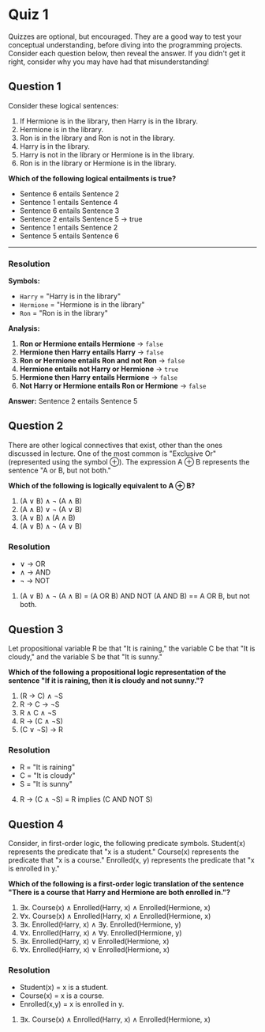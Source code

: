 # Quiz 1

Quizzes are optional, but encouraged. They are a good way to test your conceptual understanding, before diving into the programming projects. Consider each question below, then reveal the answer. If you didn't get it right, consider why you may have had that misunderstanding!

## Question 1

Consider these logical sentences:

1. If Hermione is in the library, then Harry is in the library.
2. Hermione is in the library.
3. Ron is in the library and Ron is not in the library.
4. Harry is in the library.
5. Harry is not in the library or Hermione is in the library.
6. Ron is in the library or Hermione is in the library.

**Which of the following logical entailments is true?**

- Sentence 6 entails Sentence 2
- Sentence 1 entails Sentence 4
- Sentence 6 entails Sentence 3
- Sentence 2 entails Sentence 5 -> true
- Sentence 1 entails Sentence 2
- Sentence 5 entails Sentence 6

---

### **Resolution**

**Symbols:**
- `Harry` = "Harry is in the library"
- `Hermione` = "Hermione is in the library"  
- `Ron` = "Ron is in the library"

**Analysis:**
1. **Ron or Hermione entails Hermione** → `false`
2. **Hermione then Harry entails Harry** → `false`
3. **Ron or Hermione entails Ron and not Ron** → `false`
4. **Hermione entails not Harry or Hermione** → `true`
5. **Hermione then Harry entails Hermione** → `false`
6. **Not Harry or Hermione entails Ron or Hermione** → `false`

**Answer:** Sentence 2 entails Sentence 5


## Question 2

There are other logical connectives that exist, other than the ones discussed in lecture. One of the most common is "Exclusive Or" (represented using the symbol ⊕). The expression A ⊕ B represents the sentence "A or B, but not both." 

**Which of the following is logically equivalent to A ⊕ B?**

1. (A ∨ B) ∧ ¬ (A ∧ B)
2. (A ∧ B) ∨ ¬ (A ∨ B)
3. (A ∨ B) ∧ (A ∧ B)
4. (A ∨ B) ∧ ¬ (A ∨ B)

### **Resolution**

- ∨ -> OR
- ∧ -> AND
- ¬ -> NOT

1. (A ∨ B) ∧ ¬ (A ∧ B) = (A OR B) AND NOT (A AND B) == A OR B, but not both.




## Question 3

Let propositional variable R be that "It is raining," the variable C be that "It is cloudy," and the variable S be that "It is sunny." 

**Which of the following a propositional logic representation of the sentence "If it is raining, then it is cloudy and not sunny."?**

1. (R → C) ∧ ¬S
2. R → C → ¬S
3. R ∧ C ∧ ¬S
4. R → (C ∧ ¬S)
5. (C ∨ ¬S) → R

### **Resolution**

- R = "It is raining"
- C = "It is cloudy"
- S = "It is sunny"

4. R → (C ∧ ¬S) = R implies (C AND NOT S)


## Question 4

Consider, in first-order logic, the following predicate symbols. Student(x) represents the predicate that "x is a student." Course(x) represents the predicate that "x is a course." Enrolled(x, y) represents the predicate that "x is enrolled in y." 

**Which of the following is a first-order logic translation of the sentence "There is a course that Harry and Hermione are both enrolled in."?**

1. ∃x. Course(x) ∧ Enrolled(Harry, x) ∧ Enrolled(Hermione, x)
2. ∀x. Course(x) ∧ Enrolled(Harry, x) ∧ Enrolled(Hermione, x)
3. ∃x. Enrolled(Harry, x) ∧ ∃y. Enrolled(Hermione, y)
4. ∀x. Enrolled(Harry, x) ∧ ∀y. Enrolled(Hermione, y)
5. ∃x. Enrolled(Harry, x) ∨ Enrolled(Hermione, x)
6. ∀x. Enrolled(Harry, x) ∨ Enrolled(Hermione, x)

### **Resolution**

- Student(x)      = x is a student.
- Course(x)       = x is a course.
- Enrolled(x,y)   = x is enrolled in y.

1. ∃x. Course(x) ∧ Enrolled(Harry, x) ∧ Enrolled(Hermione, x)

